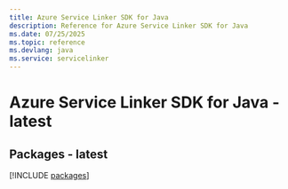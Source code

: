 ```yaml
---
title: Azure Service Linker SDK for Java
description: Reference for Azure Service Linker SDK for Java
ms.date: 07/25/2025
ms.topic: reference
ms.devlang: java
ms.service: servicelinker
---
```

# Azure Service Linker SDK for Java - latest
## Packages - latest
[!INCLUDE [packages](service-linker-index.md)]